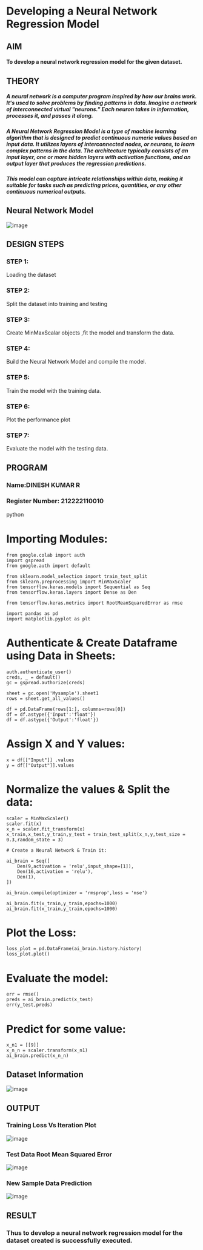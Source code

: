 # Developing a Neural Network Regression Model

## AIM

#### To develop a neural network regression model for the given dataset.

## THEORY

##### A neural network is a computer program inspired by how our brains work. It's used to solve problems by finding patterns in data. Imagine a network of interconnected virtual "neurons." Each neuron takes in information, processes it, and passes it along.

##### A Neural Network Regression Model is a type of machine learning algorithm that is designed to predict continuous numeric values based on input data. It utilizes layers of interconnected nodes, or neurons, to learn complex patterns in the data. The architecture typically consists of an input layer, one or more hidden layers with activation functions, and an output layer that produces the regression predictions.

##### This model can capture intricate relationships within data, making it suitable for tasks such as predicting prices, quantities, or any other continuous numerical outputs.

## Neural Network Model

![image](https://github.com/PSriVarshan/basic-nn-model/assets/114944059/4b81f952-bf11-4e78-b7f8-a1b79090ed09)


## DESIGN STEPS

### STEP 1:

Loading the dataset

### STEP 2:

Split the dataset into training and testing

### STEP 3:

Create MinMaxScalar objects ,fit the model and transform the data.

### STEP 4:

Build the Neural Network Model and compile the model.

### STEP 5:

Train the model with the training data.

### STEP 6:

Plot the performance plot

### STEP 7:

Evaluate the model with the testing data.

## PROGRAM
### Name:DINESH KUMAR R
### Register Number: 212222110010
python

# Importing Modules:
```
from google.colab import auth
import gspread
from google.auth import default

from sklearn.model_selection import train_test_split
from sklearn.preprocessing import MinMaxScaler
from tensorflow.keras.models import Sequential as Seq
from tensorflow.keras.layers import Dense as Den

from tensorflow.keras.metrics import RootMeanSquaredError as rmse

import pandas as pd
import matplotlib.pyplot as plt
```
# Authenticate & Create Dataframe using Data in Sheets:
```
auth.authenticate_user()
creds, _ = default()
gc = gspread.authorize(creds)

sheet = gc.open('Mysample').sheet1 
rows = sheet.get_all_values()

df = pd.DataFrame(rows[1:], columns=rows[0])
df = df.astype({'Input':'float'})
df = df.astype({'Output':'float'})
```
# Assign X and Y values:
```
x = df[["Input"]] .values
y = df[["Output"]].values
```
# Normalize the values & Split the data:
```
scaler = MinMaxScaler()
scaler.fit(x)
x_n = scaler.fit_transform(x)
x_train,x_test,y_train,y_test = train_test_split(x_n,y,test_size = 0.3,random_state = 3)

# Create a Neural Network & Train it:

ai_brain = Seq([
    Den(9,activation = 'relu',input_shape=[1]),
    Den(16,activation = 'relu'),
    Den(1),
])

ai_brain.compile(optimizer = 'rmsprop',loss = 'mse')

ai_brain.fit(x_train,y_train,epochs=1000)
ai_brain.fit(x_train,y_train,epochs=1000)
```
# Plot the Loss:
```
loss_plot = pd.DataFrame(ai_brain.history.history)
loss_plot.plot()
```
# Evaluate the model:
```
err = rmse()
preds = ai_brain.predict(x_test)
err(y_test,preds)
```
# Predict for some value:
```
x_n1 = [[9]]
x_n_n = scaler.transform(x_n1)
ai_brain.predict(x_n_n)
```

## Dataset Information

![image](https://github.com/PSriVarshan/basic-nn-model/assets/114944059/ce55eff8-d273-45a6-88a5-75a315e7859e)


## OUTPUT

### Training Loss Vs Iteration Plot

![image](https://github.com/PSriVarshan/basic-nn-model/assets/114944059/9ee62e31-4b9b-4c3d-9930-d4355427add3)


### Test Data Root Mean Squared Error

![image](https://github.com/PSriVarshan/basic-nn-model/assets/114944059/e5e1aadd-8289-4a77-8e4c-7a9d013fc7cf)


### New Sample Data Prediction

![image](https://github.com/PSriVarshan/basic-nn-model/assets/114944059/25faf495-8cf9-44a9-b189-09c8f8f7dfb2)

## RESULT

### Thus to develop a neural network regression model for the dataset created is successfully executed.
